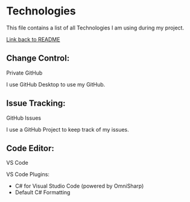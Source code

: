 # Technologies

This file contains a list of all Technologies I am using during my project.

[Link back to README](../README.md)

## Change Control: 
Private GitHub

I use GitHub Desktop to use my GitHub.

## Issue Tracking: 
GitHub Issues

I use a GitHub Project to keep track of my issues.

## Code Editor: 
VS Code

VS Code Plugins:
*   C# for Visual Studio Code (powered by OmniSharp)
*   Default C# Formatting


